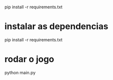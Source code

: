 pip install -r requirements.txt


# instalar as dependencias
pip install -r requirements.txt

# rodar o jogo
python main.py